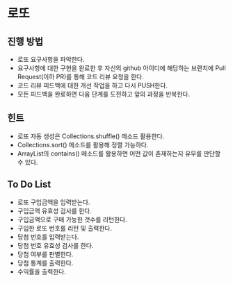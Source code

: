 # 로또
## 진행 방법
* 로또 요구사항을 파악한다.
* 요구사항에 대한 구현을 완료한 후 자신의 github 아이디에 해당하는 브랜치에 Pull Request(이하 PR)를 통해 코드 리뷰 요청을 한다.
* 코드 리뷰 피드백에 대한 개선 작업을 하고 다시 PUSH한다.
* 모든 피드백을 완료하면 다음 단계를 도전하고 앞의 과정을 반복한다.

## 힌트
* 로또 자동 생성은 Collections.shuffle() 메소드 활용한다.
* Collections.sort() 메소드를 활용해 정렬 가능하다.
* ArrayList의 contains() 메소드를 활용하면 어떤 값이 존재하는지 유무를 판단할 수 있다.

## To Do List
* 로또 구입금액을 입력받는다.
* 구입금액 유효성 검사를 한다.
* 구입금액으로 구매 가능한 갯수를 리턴한다.
* 구입한 로또 번호를 리턴 및 출력한다.
* 당첨 번호를 입력받는다.
* 당첨 번호 유효성 검사를 한다.
* 당첨 여부를 판별한다.
* 당첨 통계를 출력한다.
* 수익률을 출력한다.